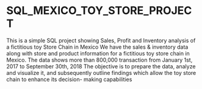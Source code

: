 # SQL_MEXICO_TOY_STORE_PROJECT
This is a simple SQL project showing Sales, Profit and Inventory analysis of a fictitious toy Store Chain in Mexico
We have the sales & inventory data along with
store and product information for a fictitious toy store
chain in Mexico.
The data shows more than 800,000 transaction from
January 1st, 2017 to September 30th, 2018
The objective is to prepare the data, analyze and
visualize it, and subsequently outline findings which
allow the toy store chain to enhance its decision-
making capabilities
